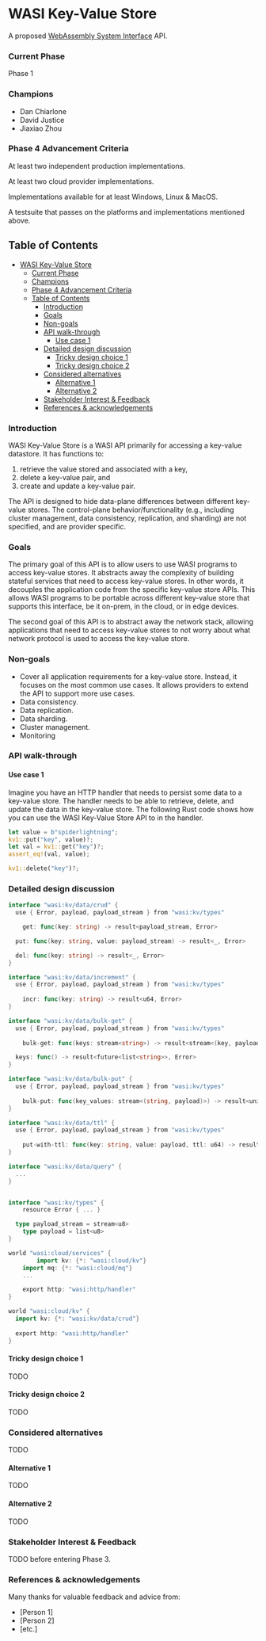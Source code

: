 # WASI Key-Value Store

A proposed [WebAssembly System Interface](https://github.com/WebAssembly/WASI) API.

### Current Phase

Phase 1

### Champions
- Dan Chiarlone
- David Justice
- Jiaxiao Zhou

### Phase 4 Advancement Criteria

At least two independent production implementations.

At least two cloud provider implementations.

Implementations available for at least Windows, Linux & MacOS.

A testsuite that passes on the platforms and implementations mentioned above.

## Table of Contents

- [WASI Key-Value Store](#wasi-key-value-store)
    - [Current Phase](#current-phase)
    - [Champions](#champions)
    - [Phase 4 Advancement Criteria](#phase-4-advancement-criteria)
  - [Table of Contents](#table-of-contents)
    - [Introduction](#introduction)
    - [Goals](#goals)
    - [Non-goals](#non-goals)
    - [API walk-through](#api-walk-through)
      - [Use case 1](#use-case-1)
    - [Detailed design discussion](#detailed-design-discussion)
      - [Tricky design choice 1](#tricky-design-choice-1)
      - [Tricky design choice 2](#tricky-design-choice-2)
    - [Considered alternatives](#considered-alternatives)
      - [Alternative 1](#alternative-1)
      - [Alternative 2](#alternative-2)
    - [Stakeholder Interest & Feedback](#stakeholder-interest--feedback)
    - [References & acknowledgements](#references--acknowledgements)

### Introduction

WASI Key-Value Store is a WASI API primarily for accessing a key-value datastore. It has functions to:
1. retrieve the value stored and associated with a key,
2. delete a key-value pair, and
3. create and update a key-value pair.

The API is designed to hide data-plane differences between different key-value stores. The control-plane behavior/functionality (e.g., including cluster management, data consistency, replication, and sharding) are not specified, and are provider specific.

### Goals

The primary goal of this API is to allow users to use WASI programs to access key-value stores. It abstracts away the complexity of building stateful services that need to access key-value stores. In other words, it decouples the application code from the specific key-value store APIs. This allows WASI programs to be portable across different key-value store that supports this interface, be it on-prem, in the cloud, or in edge devices.

The second goal of this API is to abstract away the network stack, allowing applications that need to access key-value stores to not worry about what network protocol is used to access the key-value store.

### Non-goals

- Cover all application requirements for a key-value store. Instead, it focuses on the most common use cases. It allows providers to extend the API to support more use cases.
- Data consistency.
- Data replication.
- Data sharding.
- Cluster management.
- Monitoring




### API walk-through

#### Use case 1

Imagine you have an HTTP handler that needs to persist some data to a key-value store. The handler needs to be able to retrieve, delete, and update the data in the key-value store. The following Rust code shows how you can use the WASI Key-Value Store API to in the handler.

```rust
let value = b"spiderlightning";
kv1::put("key", value)?;
let val = kv1::get("key")?;
assert_eq!(val, value);

kv1::delete("key")?;
```

### Detailed design discussion

```go
interface "wasi:kv/data/crud" {
  use { Error, payload, payload_stream } from "wasi:kv/types"

	get: func(key: string) -> result<payload_stream, Error>

  put: func(key: string, value: payload_stream) -> result<_, Error>

  del: func(key: string) -> result<_, Error>
}

interface "wasi:kv/data/increment" {
  use { Error, payload, payload_stream } from "wasi:kv/types"
  
	incr: func(key: string) -> result<u64, Error>
}

interface "wasi:kv/data/bulk-get" {
  use { Error, payload, payload_stream } from "wasi:kv/types"
  
	bulk-get: func(keys: stream<string>) -> result<stream<(key, payload_stream)>, Error>

  keys: func() -> result<future<list<string>>, Error>
}

interface "wasi:kv/data/bulk-put" {
  use { Error, payload, payload_stream } from "wasi:kv/types"
  
	bulk-put: func(key_values: stream<(string, payload)>) -> result<unit, Error>
}

interface "wasi:kv/data/ttl" {
  use { Error, payload, payload_stream } from "wasi:kv/types"
  
	put-with-ttl: func(key: string, value: payload, ttl: u64) -> result<unit, Error>
}

interface "wasi:kv/data/query" { 
  ...
}


interface "wasi:kv/types" {
	resource Error { ... }

  type payload_stream = stream<u8>
	type payload = list<u8>
}
```


```go
world "wasi:cloud/services" {
		import kv: {*: "wasi:cloud/kv"}
    import mq: {*: "wasi:cloud/mq"}
    ...

    export http: "wasi:http/handler"
}

world "wasi:cloud/kv" {
  import kv: {*: "wasi:kv/data/crud"}
  
  export http: "wasi:http/handler"
}
```

#### Tricky design choice 1

TODO

#### Tricky design choice 2

TODO

### Considered alternatives

TODO

#### Alternative 1

TODO
#### Alternative 2

TODO

### Stakeholder Interest & Feedback

TODO before entering Phase 3.

### References & acknowledgements

Many thanks for valuable feedback and advice from:

- [Person 1]
- [Person 2]
- [etc.]
